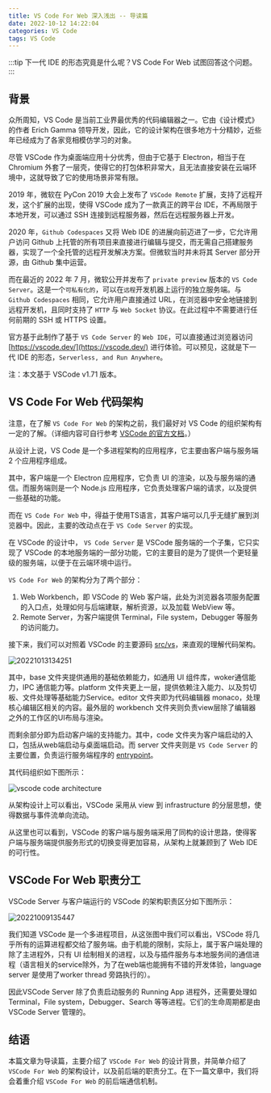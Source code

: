 ```yaml
---
title: VS Code For Web 深入浅出 -- 导读篇
date: 2022-10-12 14:22:04
categories: VS Code
tags: VS Code
---
```


:::tip
下一代 IDE 的形态究竟是什么呢？VS Code For Web 试图回答这个问题。
:::

<!-- more -->

## 背景

众所周知，VS Code 是当前工业界最优秀的代码编辑器之一。它由《设计模式》的作者 Erich Gamma 领导开发，因此，它的设计架构在很多地方十分精妙，近些年已经成为了各家竞相模仿学习的对象。

尽管 VSCode 作为桌面端应用十分优秀，但由于它基于 Electron，相当于在 Chromium 外套了一层壳，使得它的打包体积非常大，且无法直接安装在云端环境中，这就导致了它的使用场景非常有限。

2019 年，微软在 PyCon 2019 大会上发布了 `VSCode Remote` 扩展，支持了远程开发，这个扩展的出现，使得 VSCode 成为了一款真正的跨平台 IDE，不再局限于本地开发，可以通过 SSH 连接到远程服务器，然后在远程服务器上开发。

2020 年，`Github Codespaces` 又将 Web IDE 的进展向前迈进了一步，它允许用户访问 Github 上托管的所有项目来直接进行编辑与提交，而无需自己搭建服务器，实现了一个全托管的远程开发解决方案。但微软当时并未将其 Server 部分开源，由 Github 集中运营。

而在最近的 2022 年 7 月，微软公开并发布了 `private preview` 版本的 `VS Code Server`。这是一个`可私有化的`，可以在`远程`开发机器上运行的独立服务端。与 `Github Codespaces` 相同，它允许用户直接通过 URL，在浏览器中安全地链接到远程开发机，且同时支持了 `HTTP` 与 `Web Socket` 协议。在此过程中不需要进行任何前期的 SSH 或 HTTPS 设置。

官方基于此制作了基于 `VS Code Server` 的 `Web IDE`，可以直接通过浏览器访问 [https://vscode.dev/](https://vscode.dev/) 进行体验。可以预见，这就是下一代 IDE 的形态，`Serverless, and Run Anywhere`。

注：本文基于 VSCode v1.71 版本。

## VS Code For Web 代码架构

注意，在了解 `VS Code For Web` 的架构之前，我们最好对 VS Code 的组织架构有一定的了解。（详细内容可自行参考 [VSCode 的官方文档](https://github.com/microsoft/vscode/wiki/Source-Code-Organization)。）

从设计上说，VS Code 是一个多进程架构的应用程序，它主要由客户端与服务端 2 个应用程序组成。

其中，客户端是一个 Electron 应用程序，它负责 UI 的渲染，以及与服务端的通信。而服务端则是一个 Node.js 应用程序，它负责处理客户端的请求，以及提供一些基础的功能。

而在 `VS Code For Web` 中，得益于使用TS语言，其客户端可以几乎无缝扩展到浏览器中。因此，主要的改动点在于 `VS Code Server` 的实现。

在 VSCode 的设计中， `VS Code Server` 是 VSCode 服务端的一个子集，它只实现了 VSCode 的本地服务端的一部分功能，它的主要目的是为了提供一个更轻量级的服务端，以便于在云端环境中运行。

`VS Code For Web` 的架构分为了两个部分：

1. Web Workbench，即 VSCode 的 Web 客户端，此处为浏览器各项服务配置的入口点，处理如何与后端建联，解析资源，以及加载 WebView 等。
2. Remote Server，为客户端提供 Terminal，File system，Debugger 等服务的访问能力。

接下来，我们可以对照着 VSCode 的主要源码 [src/vs](https://github.com/microsoft/vscode/tree/main/src/vs)，来直观的理解代码架构。

![20221013134251](https://zakum-1252497671.cos.ap-guangzhou.myqcloud.com/20221013134251.png)

其中，base 文件夹提供通用的基础依赖能力，如通用 UI 组件库，woker通信能力，IPC 通信能力等。platform 文件夹更上一层，提供依赖注入能力、以及剪切板、文件处理等基础能力Service。editor 文件夹即为代码编辑器 monaco，处理核心编辑区相关的内容。最外层的 workbench 文件夹则负责view层除了编辑器之外的工作区的UI布局与渲染。

而剩余部分即为启动客户端的支持能力。其中，code 文件夹为客户端启动的入口，包括从web端启动与桌面端启动。而 server 文件夹则是 `VS Code Server` 的主要位置，负责运行服务端程序的 [entrypoint](https://github.com/microsoft/vscode/tree/main/src/vs/server)。

其代码组织如下图所示：

![vscode code architecture](https://github.com/microsoft/vscode/wiki/images/organization/layers2.png)

从架构设计上可以看出，VSCode 采用从 view 到 infrastructure 的分层思想，使得数据与事件流单向流动。

从这里也可以看到，VSCode 的客户端与服务端采用了同构的设计思路，使得客户端与服务端提供服务形式的切换变得更加容易，从架构上就兼顾到了 Web IDE 的可行性。

## VSCode For Web 职责分工

VSCode Server 与客户端运行的 VSCode 的架构职责区分如下图所示：

![20221009135447](https://zakum-1252497671.cos.ap-guangzhou.myqcloud.com/20221009135447.png)

我们知道 VSCode 是一个多进程项目，从这张图中我们可以看出，VSCode 将几乎所有的运算进程都交给了服务端。由于机能的限制，实际上，属于客户端处理的除了主进程外，只有 UI 绘制相关的进程，以及与插件服务与本地服务间的通信进程（语言相关的service除外，为了在web端也能拥有不错的开发体验，language server 是使用了worker thread 旁路执行的）。

因此VSCode Server 除了负责启动服务的 Running App 进程外，还需要处理如 Terminal，File system，Debugger、Search 等等进程。它们的生命周期都是由 VSCode Server 管理的。

## 结语

本篇文章为导读篇，主要介绍了 `VSCode For Web` 的设计背景，并简单介绍了 `VSCode For Web` 的架构设计，以及前后端的职责分工。在下一篇文章中，我们将会着重介绍 `VSCode For Web` 的前后端通信机制。

